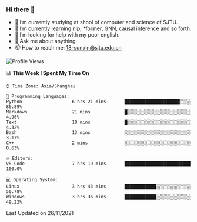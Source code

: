 ### Hi there 👋

<!--
**sunxin000/sunxin000** is a ✨ _special_ ✨ repository because its `README.md` (this file) appears on your GitHub profile.

Here are some ideas to get you started:

- 🔭 I’m currently working on ...
- 🌱 I’m currently learning ...
- 👯 I’m looking to collaborate on ...
- 🤔 I’m looking for help with ...
- 💬 Ask me about ...
- 📫 How to reach me: ...
- 😄 Pronouns: ...
- ⚡ Fun fact: ...
-->
- 🏫 I’m currently studying at shool of computer and science of SJTU.
- 🌱 I’m currently learning nlp, \*former, GNN, causal inference and so forth.
- 🤔 I’m looking for help with my poor english.
- 💬 Ask me about anything.
- 📫 How to reach me: 18-sunxin@sjtu.edu.cn
<!--START_SECTION:waka-->
![Profile Views](http://img.shields.io/badge/Profile%20Views-0-blue)

📊 **This Week I Spent My Time On** 

```text
⌚︎ Time Zone: Asia/Shanghai

💬 Programming Languages: 
Python                   6 hrs 21 mins       █████████████████████░░░░   86.89% 
Markdown                 21 mins             █░░░░░░░░░░░░░░░░░░░░░░░░   4.96% 
Text                     18 mins             █░░░░░░░░░░░░░░░░░░░░░░░░   4.32% 
Bash                     13 mins             ░░░░░░░░░░░░░░░░░░░░░░░░░   3.17% 
C++                      2 mins              ░░░░░░░░░░░░░░░░░░░░░░░░░   0.63%

🔥 Editors: 
VS Code                  7 hrs 19 mins       █████████████████████████   100.0%

💻 Operating System: 
Linux                    3 hrs 43 mins       ████████████░░░░░░░░░░░░░   50.78% 
Windows                  3 hrs 36 mins       ████████████░░░░░░░░░░░░░   49.22%

```


 Last Updated on 26/11/2021
<!--END_SECTION:waka-->
